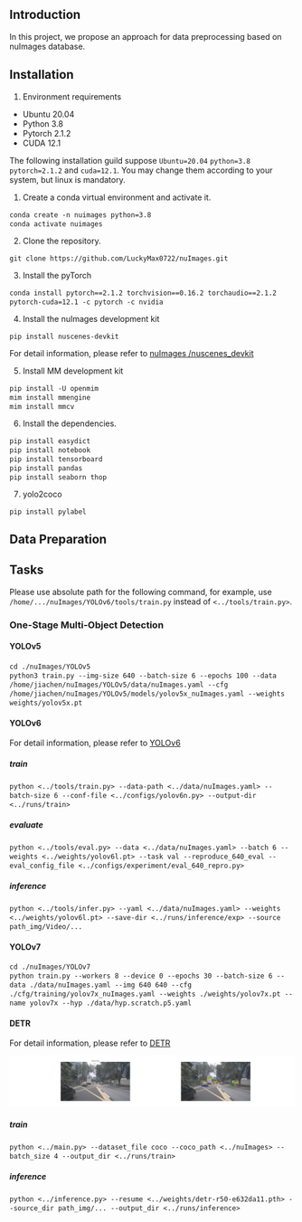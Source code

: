 
## Introduction
In this project, we propose an approach for data preprocessing based on nuImages database.

## Installation
1. Environment requirements

* Ubuntu 20.04
* Python 3.8
* Pytorch 2.1.2
* CUDA 12.1

The following installation guild suppose ``Ubuntu=20.04`` ``python=3.8`` ``pytorch=2.1.2`` and ``cuda=12.1``. You may change them according to your system, but linux is mandatory.

1. Create a conda virtual environment and activate it.
```
conda create -n nuimages python=3.8
conda activate nuimages
```

2. Clone the repository.
```
git clone https://github.com/LuckyMax0722/nuImages.git
```

3. Install the pyTorch
```
conda install pytorch==2.1.2 torchvision==0.16.2 torchaudio==2.1.2 pytorch-cuda=12.1 -c pytorch -c nvidia
```

4. Install the nuImages development kit
```
pip install nuscenes-devkit
```

For detail information, please refer to [nuImages
/nuscenes_devkit](https://github.com/LuckyMax0722/nuImages/blob/51132df94d060667b071b24f462db95cc29c0294/nuscenes_devkit/README.md)

5. Install MM development kit
```
pip install -U openmim
mim install mmengine
mim install mmcv
```
6. Install the dependencies.
```
pip install easydict
pip install notebook
pip install tensorboard
pip install pandas
pip install seaborn thop
```

7. yolo2coco
```
pip install pylabel
```
## Data Preparation

## Tasks
Please use absolute path for the following command, for example, use ``/home/.../nuImages/YOLOv6/tools/train.py`` instead of ``<../tools/train.py>``.
### One-Stage Multi-Object Detection
#### YOLOv5

```
cd ./nuImages/YOLOv5
python3 train.py --img-size 640 --batch-size 6 --epochs 100 --data /home/jiachen/nuImages/YOLOv5/data/nuImages.yaml --cfg /home/jiachen/nuImages/YOLOv5/models/yolov5x_nuImages.yaml --weights weights/yolov5x.pt
```

#### YOLOv6
For detail information, please refer to [YOLOv6](https://github.com/meituan/YOLOv6)

##### train
```angular2html
python <../tools/train.py> --data-path <../data/nuImages.yaml> --batch-size 6 --conf-file <../configs/yolov6n.py> --output-dir <../runs/train>
```

##### evaluate
```angular2html
python <../tools/eval.py> --data <../data/nuImages.yaml> --batch 6 --weights <../weights/yolov6l.pt> --task val --reproduce_640_eval --eval_config_file <../configs/experiment/eval_640_repro.py>
```

##### inference
```angular2html
python <../tools/infer.py> --yaml <../data/nuImages.yaml> --weights <../weights/yolov6l.pt> --save-dir <../runs/inference/exp> --source path_img/Video/...
```

#### YOLOv7
```
cd ./nuImages/YOLOv7
python train.py --workers 8 --device 0 --epochs 30 --batch-size 6 --data ./data/nuImages.yaml --img 640 640 --cfg ./cfg/training/yolov7x_nuImages.yaml --weights ./weights/yolov7x.pt --name yolov7x --hyp ./data/hyp.scratch.p5.yaml
```

#### DETR
For detail information, please refer to [DETR](https://github.com/facebookresearch/detr?tab=readme-ov-file)

<p align="center"><img src="DETR/runs/inference/inference_image.png"/></p>

##### train
```angular2html
python <../main.py> --dataset_file coco --coco_path <../nuImages> --batch_size 4 --output_dir <../runs/train>
```

##### inference
```angular2html
python <../inference.py> --resume <../weights/detr-r50-e632da11.pth> --source_dir path_img/... --output_dir <../runs/inference>
```